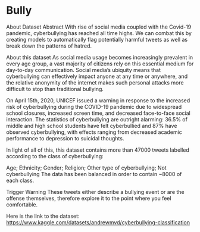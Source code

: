 # Bully
About Dataset
Abstract
With rise of social media coupled with the Covid-19 pandemic, cyberbullying has reached all time highs. We can combat this by creating models to automatically flag potentially harmful tweets as well as break down the patterns of hatred.

About this dataset
As social media usage becomes increasingly prevalent in every age group, a vast majority of citizens rely on this essential medium for day-to-day communication. Social media’s ubiquity means that cyberbullying can effectively impact anyone at any time or anywhere, and the relative anonymity
of the internet makes such personal attacks more difficult to stop than traditional bullying.

On April 15th, 2020, UNICEF issued a warning in response to the increased risk of cyberbullying during the COVID-19 pandemic due to widespread school closures, increased screen time, and decreased face-to-face social interaction. The statistics of cyberbullying are outright alarming: 36.5% of middle and high school students have felt cyberbullied and 87% have observed cyberbullying, with effects ranging from decreased academic performance to depression to suicidal thoughts.

In light of all of this, this dataset contains more than 47000 tweets labelled according to the class of cyberbullying:

Age;
Ethnicity;
Gender;
Religion;
Other type of cyberbullying;
Not cyberbullying
The data has been balanced in order to contain ~8000 of each class.

Trigger Warning These tweets either describe a bullying event or are the offense themselves, therefore explore it to the point where you feel comfortable.

Here is the link to the dataset: https://www.kaggle.com/datasets/andrewmvd/cyberbullying-classification
